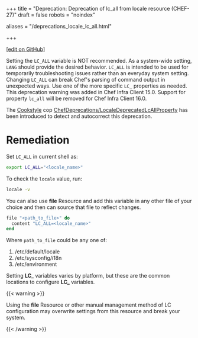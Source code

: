 +++
title = "Deprecation: Deprecation of lc_all from locale resource (CHEF-27)"
draft = false
robots = "noindex"


aliases = "/deprecations_locale_lc_all.html"


  
    
    
    
    
+++    

[\[edit on GitHub\]](https://github.com/chef/chef-web-docs/blob/master/content/deprecations_locale_lc_all.md)



Setting the `LC_ALL` variable is NOT recommended. As a system-wide
setting, `LANG` should provide the desired behavior. `LC_ALL` is
intended to be used for temporarily troubleshooting issues rather than
an everyday system setting. Changing `LC_ALL` can break Chef's parsing
of command output in unexpected ways. Use one of the more specific `LC_`
properties as needed. This deprecation warning was added in Chef Infra
Client 15.0. Support for property `lc_all` will be removed for Chef
Infra Client 16.0.

The [Cookstyle](cookstyle.html) cop
[ChefDeprecations/LocaleDeprecatedLcAllProperty](https://github.com/chef/cookstyle/blob/master/docs/cops_chefdeprecations.md#chefdeprecationslocaledeprecatedlcallproperty)
has been introduced to detect and autocorrect this deprecation.

Remediation
===========

Set `LC_ALL` in current shell as:

``` bash
export LC_ALL="<locale_name>"
```

To check the `locale` value, run:

``` bash
locale -v
```

You can also use **file** Resource and add this variable in any other
file of your choice and then can source that file to reflect changes.

``` ruby
file "<path_to_file>" do
  content "LC_ALL=<locale_name>"
end
```

Where `path_to_file` could be any one of:

1.  /etc/default/locale
2.  /etc/sysconfig/i18n
3.  /etc/environment

Setting **LC_** variables varies by platform, but these are the common
locations to configure **LC_** variables.

{{< warning >}}

Using the **file** Resource or other manual management method of LC
configuration may overwrite settings from this resource and break your
system.

{{< /warning >}}

